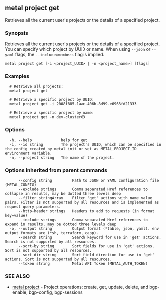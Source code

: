 ## metal project get

Retrieves all the current user's projects or the details of a specified project.

### Synopsis

Retrieves all the current user's projects or the details of a specified project. You can specify which project by UUID or name. When using `--json` or `--yaml` flags, the `--include=members` flag is implied.

```
metal project get [-i <project_UUID> | -n <project_name>] [flags]
```

### Examples

```
  # Retrieve all projects:
  metal project get
  
  # Retrieve a specific project by UUID: 
  metal project get -i 2008f885-1aac-406b-8d99-e6963fd21333

  # Retrieve a specific project by name:
  metal project get -n dev-cluster03
```

### Options

```
  -h, --help             help for get
  -i, --id string        The project's UUID, which can be specified in the config created by metal init or set as METAL_PROJECT_ID environment variable.
  -n, --project string   The name of the project.
```

### Options inherited from parent commands

```
      --config string         Path to JSON or YAML configuration file (METAL_CONFIG)
      --exclude strings       Comma separated Href references to collapse in results, may be dotted three levels deep
      --filter stringArray    Filter 'get' actions with name value pairs. Filter is not supported by all resources and is implemented as request query parameters.
      --http-header strings   Headers to add to requests (in format key=value)
      --include strings       Comma separated Href references to expand in results, may be dotted three levels deep
  -o, --output string         Output format (*table, json, yaml). env output formats are (*sh, terraform, capp).
      --search string         Search keyword for use in 'get' actions. Search is not supported by all resources.
      --sort-by string        Sort fields for use in 'get' actions. Sort is not supported by all resources.
      --sort-dir string       Sort field direction for use in 'get' actions. Sort is not supported by all resources.
      --token string          Metal API Token (METAL_AUTH_TOKEN)
```

### SEE ALSO

* [metal project](metal_project.md)	 - Project operations: create, get, update, delete, and bgp-enable, bgp-config, bgp-sessions.

